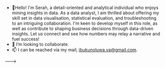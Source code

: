 - 👋Hello! I'm Serah, a detail-oriented and analytical individual who enjoys mining insights in data. As a data analyst, I am thrilled about offering my skill set in data visualisation, statistical evaluation, and troubleshooting to an intriguing collaboration. I'm keen to develop myself in this role, as well as contribute to shaping business decisions through data-driven insights. Let us connect and see how numbers may relay a narrative and fuel success!
- 💞️ I’m looking to collaborate.
- 📫 I can be reached via my mail, ibukunoluwa.va@gmail.com.

--->

